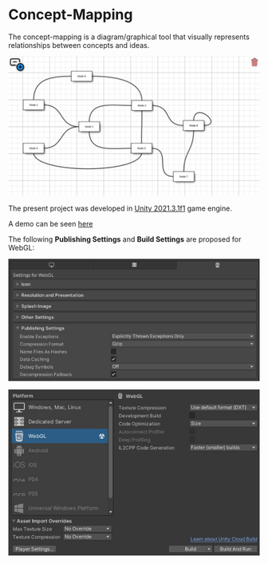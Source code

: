 # Concept-Mapping
The concept-mapping is a diagram/graphical tool that visually represents relationships between concepts and ideas. 

![alt text](https://github.com/paulgai/Concept-Mapping/blob/main/_img/cp.jpg "concept map example")

The present project was developed in [Unity 2021.3.1f1](https://unity.com/) game engine. 

A demo can be seen [here](https://paulgai.github.io/Concept-Mapping/)

The following **Publishing Settings** and **Build Settings** are proposed for WebGL:

![alt text](https://github.com/paulgai/Concept-Mapping/blob/main/_img/ps.jpg "Publishing Settings")

![alt text](https://github.com/paulgai/Concept-Mapping/blob/main/_img/webgls.jpg "WebGL Build Settings")
